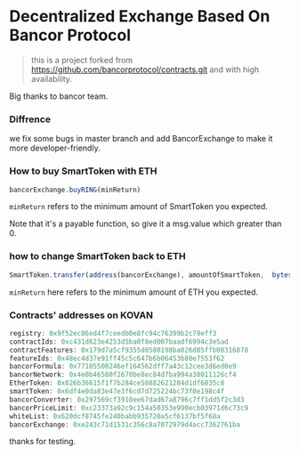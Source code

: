 # Decentralized Exchange Based On Bancor Protocol

> this is a project forked from https://github.com/bancorprotocol/contracts.git and with high availability.

Big thanks to bancor team.

### Diffrence
we fix some bugs in master branch and add BancorExchange to make it more developer-friendly.

### How to buy SmartToken with ETH
```js
bancorExchange.buyRING(minReturn)
```
`minReturn` refers to the minimum amount of SmartToken you expected.

Note that it's a payable function, so give it a msg.value which greater than 0.


### how to change SmartToken back to ETH
```js
SmartToken.transfer(address(bancorExchange), amountOfSmartToken,  bytes(miniReturn))
```
`minReturn` here refers to the minimum amount of ETH you expected.

### Contracts' addresses on KOVAN
```js
registry: 0x9f52ec86ed4f7ceedb0e8fc94c76399b2c79eff3
contractIds: 0xc431d623e4253d5ba0f8ed007baadf6994c3e5ad
contractFeatures: 0x179d7a5cf9355d0580198ba026d85ffb08316878
featureIds: 0x48ec4d37e91ff45c5c647b6b06453b80e7553f62
bancorFormula: 0x77105500246ef164562dff7a43c12cee3d6ed0e9
bancorNetwork: 0x4e0b46580f2670be8ec84d7ba994a38011126cf4
EtherToken: 0x026b36615f1f7b284ce58882621284d1df6835c8
smartToken: 0x6df4e0da83e47e3f6cd7d725224bc73f0e198c4f
bancorConverter: 0x297569cf3910ee67dad67a8796c7ff1dd5f2c3d3
bancorPriceLimit: 0xc23373a92c9c154a50353e990ecb03971d6c73c9
whiteList: 0x620dcf8745fe240babb935720a5cf6137bf5f68a
bancorExchange: 0xe243c71d1531c356c8a7072979d4acc7362761ba
```

thanks for testing.
